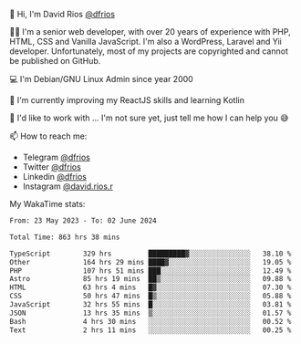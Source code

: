 👋 Hi, I'm David Rios [@dfrios](https://github.com/dfrios)

👨‍💻 I'm a senior web developer, with over 20 years of experience with PHP, HTML, CSS and Vanilla JavaScript. I'm also a WordPress, Laravel and Yii developer. Unfortunately, most of my projects are copyrighted and cannot be published on GitHub.

💻 I'm Debian/GNU Linux Admin since year 2000

🌱 I'm currently improving my ReactJS skills and learning Kotlin

💞️ I'd like to work with ... I'm not sure yet, just tell me how I can help you 😅


📫 How to reach me:
* Telegram [@dfrios](https://t.me/dfrios)
* Twitter [@dfrios](https://twitter.com/dfrios)
* Linkedin [@dfrios](https://linkedin.com/in/dfrios)
* Instagram [@david.rios.r](https://instagram.com/david.rios.r)



My WakaTime stats:
<!--START_SECTION:waka-->

```txt
From: 23 May 2023 - To: 02 June 2024

Total Time: 863 hrs 38 mins

TypeScript        329 hrs         █████████▓░░░░░░░░░░░░░░░   38.10 %
Other             164 hrs 29 mins ████▓░░░░░░░░░░░░░░░░░░░░   19.05 %
PHP               107 hrs 51 mins ███░░░░░░░░░░░░░░░░░░░░░░   12.49 %
Astro             85 hrs 19 mins  ██▒░░░░░░░░░░░░░░░░░░░░░░   09.88 %
HTML              63 hrs 4 mins   █▓░░░░░░░░░░░░░░░░░░░░░░░   07.30 %
CSS               50 hrs 47 mins  █▒░░░░░░░░░░░░░░░░░░░░░░░   05.88 %
JavaScript        32 hrs 55 mins  █░░░░░░░░░░░░░░░░░░░░░░░░   03.81 %
JSON              13 hrs 35 mins  ▒░░░░░░░░░░░░░░░░░░░░░░░░   01.57 %
Bash              4 hrs 30 mins   ░░░░░░░░░░░░░░░░░░░░░░░░░   00.52 %
Text              2 hrs 11 mins   ░░░░░░░░░░░░░░░░░░░░░░░░░   00.25 %
```

<!--END_SECTION:waka-->

